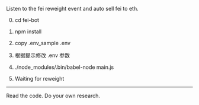 Listen to the fei reweight event and auto sell fei to eth.

0. cd fei-bot

1. npm install

2. copy .env_sample .env

3. 根据提示修改 .env 参数

4. ./node_modules/.bin/babel-node main.js

5. Waiting for reweight

---
Read the code. Do your own research.
